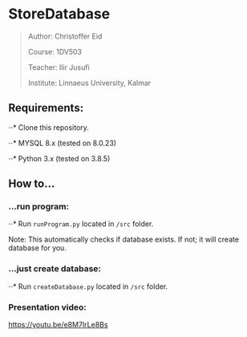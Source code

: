 # StoreDatabase

> Author: Christoffer Eid
>
> Course: 1DV503
>
> Teacher: Ilir Jusufi
>
> Institute: Linnaeus University, Kalmar

## Requirements:

⋅⋅* Clone this repository.

⋅⋅* MYSQL 8.x (tested on 8.0.23)

⋅⋅* Python 3.x (tested on 3.8.5)

## How to...
### ...run program:
⋅⋅* Run `runProgram.py` located in `/src` folder.

Note: This automatically checks if database exists. If not; it will create database for you. 

### ...just create database:
⋅⋅* Run `createDatabase.py` located in `/src` folder.

### Presentation video:
https://youtu.be/e8M7IrLe8Bs
